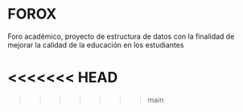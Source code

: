 
# FOROX 
Foro académico, proyecto de estructura de datos  con la finalidad de mejorar la calidad de la educación en los estudiantes

<<<<<<< HEAD
=======

>>>>>>> main

